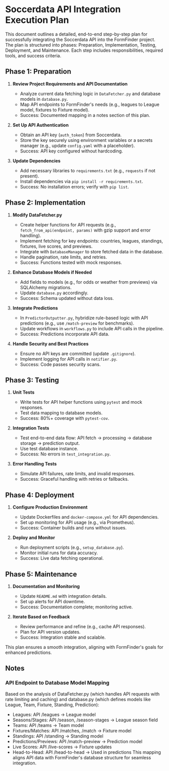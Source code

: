 # Soccerdata API Integration Execution Plan

This document outlines a detailed, end-to-end step-by-step plan for successfully integrating the Soccerdata API into the FormFinder project. The plan is structured into phases: Preparation, Implementation, Testing, Deployment, and Maintenance. Each step includes responsibilities, required tools, and success criteria.

## Phase 1: Preparation
1. **Review Project Requirements and API Documentation**
   - Analyze current data fetching logic in `DataFetcher.py` and database models in `database.py`.
   - Map API endpoints to FormFinder's needs (e.g., leagues to League model, fixtures to Fixture model).
   - Success: Documented mapping in a notes section of this plan.

2. **Set Up API Authentication**
   - Obtain an API key (`auth_token`) from Soccerdata.
   - Store the key securely using environment variables or a secrets manager (e.g., update `config.yaml` with a placeholder).
   - Success: API key configured without hardcoding.

3. **Update Dependencies**
   - Add necessary libraries to `requirements.txt` (e.g., `requests` if not present).
   - Install dependencies via `pip install -r requirements.txt`.
   - Success: No installation errors; verify with `pip list`.

## Phase 2: Implementation
1. **Modify DataFetcher.py**
   - Create helper functions for API requests (e.g., `fetch_from_api(endpoint, params)` with gzip support and error handling).
   - Implement fetching for key endpoints: countries, leagues, standings, fixtures, live scores, and previews.
   - Integrate with `DatabaseManager` to store fetched data in the database.
   - Handle pagination, rate limits, and retries.
   - Success: Functions tested with mock responses.

2. **Enhance Database Models if Needed**
   - Add fields to models (e.g., for odds or weather from previews) via SQLAlchemy migrations.
   - Update `database.py` accordingly.
   - Success: Schema updated without data loss.

3. **Integrate Predictions**
   - In `PredictorOutputter.py`, hybridize rule-based logic with API predictions (e.g., use `/match-preview` for benchmarks).
   - Update workflows in `workflows.py` to include API calls in the pipeline.
   - Success: Predictions incorporate API data.

4. **Handle Security and Best Practices**
   - Ensure no API keys are committed (update `.gitignore`).
   - Implement logging for API calls in `notifier.py`.
   - Success: Code passes security scans.

## Phase 3: Testing
1. **Unit Tests**
   - Write tests for API helper functions using `pytest` and mock responses.
   - Test data mapping to database models.
   - Success: 80%+ coverage with `pytest-cov`.

2. **Integration Tests**
   - Test end-to-end data flow: API fetch → processing → database storage → prediction output.
   - Use test database instance.
   - Success: No errors in `test_integration.py`.

3. **Error Handling Tests**
   - Simulate API failures, rate limits, and invalid responses.
   - Success: Graceful handling with retries or fallbacks.

## Phase 4: Deployment
1. **Configure Production Environment**
   - Update Dockerfiles and `docker-compose.yml` for API dependencies.
   - Set up monitoring for API usage (e.g., via Prometheus).
   - Success: Container builds and runs without issues.

2. **Deploy and Monitor**
   - Run deployment scripts (e.g., `setup_database.py`).
   - Monitor initial runs for data accuracy.
   - Success: Live data fetching operational.

## Phase 5: Maintenance
1. **Documentation and Monitoring**
   - Update `README.md` with integration details.
   - Set up alerts for API downtime.
   - Success: Documentation complete; monitoring active.

2. **Iterate Based on Feedback**
   - Review performance and refine (e.g., cache API responses).
   - Plan for API version updates.
   - Success: Integration stable and scalable.

This plan ensures a smooth integration, aligning with FormFinder's goals for enhanced predictions.

## Notes

### API Endpoint to Database Model Mapping
Based on the analysis of DataFetcher.py (which handles API requests with rate limiting and caching) and database.py (which defines models like League, Team, Fixture, Standing, Prediction):
- Leagues: API /leagues → League model
- Seasons/Stages: API /season, /season-stages → League season field
- Teams: API /teams → Team model
- Fixtures/Matches: API /matches, /match → Fixture model
- Standings: API /standing → Standing model
- Predictions/Previews: API /match-preview → Prediction model
- Live Scores: API /live-scores → Fixture updates
- Head-to-Head: API /head-to-head → Used in predictions
This mapping aligns API data with FormFinder's database structure for seamless integration.